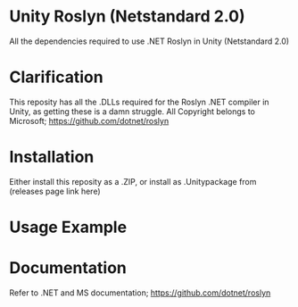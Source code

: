 # Unity Roslyn (Netstandard 2.0)
All the dependencies required to use .NET Roslyn in Unity (Netstandard 2.0)

# Clarification

This reposity has all the .DLLs required for the Roslyn .NET compiler in Unity, as getting these is a damn struggle. All Copyright belongs to Microsoft; https://github.com/dotnet/roslyn

# Installation

Either install this reposity as a .ZIP, or install as .Unitypackage from (releases page link here)

# Usage Example

# Documentation

Refer to .NET and MS documentation; https://github.com/dotnet/roslyn
